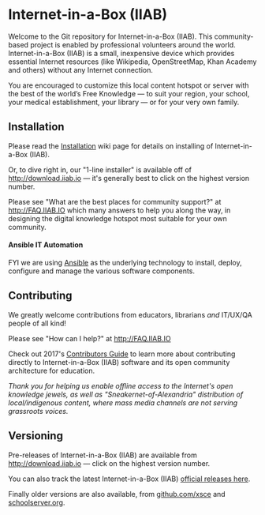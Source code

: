 # Internet-in-a-Box (IIAB)

Welcome to the Git repository for Internet-in-a-Box (IIAB).  This community-based project is enabled by professional volunteers around the world.  Internet-in-a-Box (IIAB) is a small, inexpensive device which provides essential Internet resources (like Wikipedia, OpenStreetMap, Khan Academy and others) without any Internet connection.

You are encouraged to customize this local content hotspot or server with the best of the world’s Free Knowledge — to suit your region, your school, your medical establishment, your library — or for your very own family.

## Installation

Please read the [Installation](https://github.com/iiab/iiab/wiki/IIAB-Installation) wiki page for details on installing of Internet-in-a-Box (IIAB).

Or, to dive right in, our "1-line installer" is available off of http://download.iiab.io — it's generally best to click on the highest version number.

Please see "What are the best places for community support?" at http://FAQ.IIAB.IO which many answers to help you along the way, in designing the digital knowledge hotspot most suitable for your own community.

#### Ansible IT Automation

FYI we are using [Ansible](https://www.ansible.com) as the underlying technology to install, deploy, configure and manage the various software components.

## Contributing

We greatly welcome contributions from educators, librarians *and* IT/UX/QA people of all kind!

Please see "How can I help?" at http://FAQ.IIAB.IO

Check out 2017's [Contributors Guide](https://github.com/iiab/iiab/wiki/IIAB-Contributors-Guide) to learn more about contributing directly to Internet-in-a-Box (IIAB) software and its open community architecture for education.

*Thank you for helping us enable offline access to the Internet's open knowledge jewels, as well as "Sneakernet-of-Alexandria" distribution of local/indigenous content, where mass media channels are not serving grassroots voices.*

## Versioning

Pre-releases of Internet-in-a-Box (IIAB) are available from http://download.iiab.io — click on the highest version number.

You can also track the latest Internet-in-a-Box (IIAB) [official releases here](https://github.com/iiab/iiab/releases).

Finally older versions are also available, from [github.com/xsce](http://github.com/xsce) and [schoolserver.org](http://schoolserver.org).
